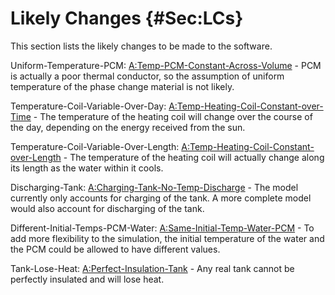 # Likely Changes {#Sec:LCs}

This section lists the likely changes to be made to the software.

<div id="likeChgUTP"></div>

Uniform-Temperature-PCM: [A:Temp-PCM-Constant-Across-Volume](./SecAssumps.md#assumpTPCAV) - PCM is actually a poor thermal conductor, so the assumption of uniform temperature of the phase change material is not likely.

<div id="likeChgTCVOD"></div>

Temperature-Coil-Variable-Over-Day: [A:Temp-Heating-Coil-Constant-over-Time](./SecAssumps.md#assumpTHCCoT) - The temperature of the heating coil will change over the course of the day, depending on the energy received from the sun.

<div id="likeChgTCVOL"></div>

Temperature-Coil-Variable-Over-Length: [A:Temp-Heating-Coil-Constant-over-Length](./SecAssumps.md#assumpTHCCoL) - The temperature of the heating coil will actually change along its length as the water within it cools.

<div id="likeChgDT"></div>

Discharging-Tank: [A:Charging-Tank-No-Temp-Discharge](./SecAssumps.md#assumpCTNOD) - The model currently only accounts for charging of the tank. A more complete model would also account for discharging of the tank.

<div id="likeChgDITPW"></div>

Different-Initial-Temps-PCM-Water: [A:Same-Initial-Temp-Water-PCM](./SecAssumps.md#assumpSITWP) - To add more flexibility to the simulation, the initial temperature of the water and the PCM could be allowed to have different values.

<div id="likeChgTLH"></div>

Tank-Lose-Heat: [A:Perfect-Insulation-Tank](./SecAssumps.md#assumpPIT) - Any real tank cannot be perfectly insulated and will lose heat.


